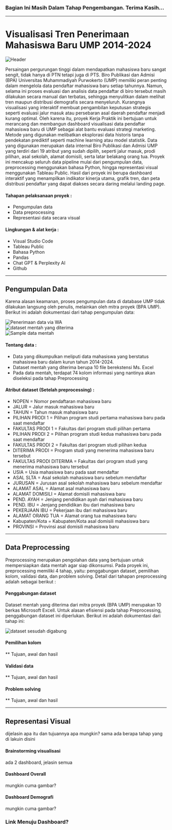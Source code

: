 ### Bagian Ini Masih Dalam Tahap Pengembangan. Terima Kasih...

___

# Visualisasi Tren Penerimaan Mahasiswa Baru UMP 2014-2024
![Header](assets/mahaisswabaru.jpeg) <br>

Persaingan pergurungan tinggi dalam mendapatkan mahasiswa baru sangat sengit, tidak hanya di PTN tetapi juga di PTS. Biro Publikasi dan Admisi (BPA) Universitas Muhammadiyah Purwokerto (UMP) memiliki peran penting dalam mengelola data pendaftar mahasiswa baru setiap tahunnya. Namun, selama ini proses evaluasi dan analisis data pendaftar di biro tersebut masih dilakukan secara manual dan terbatas, sehingga menyulitkan dalam melihat tren maupun distribusi demografis secara menyeluruh. Kurangnya visualisasi yang interaktif membuat pengambilan keputusan strategis seperti evaluasi jalur masuk atau persebaran asal daerah pendaftar menjadi kurang optimal. Oleh karena itu, proyek Kerja Praktik ini bertujuan untuk merancang dan membangun dashboard visualisasi data pendaftar mahasiswa baru di UMP sebagai alat bantu evaluasi strategi marketing. Metode yang digunakan melibatkan eksplorasi data historis tanpa pendekatan prediktif seperti machine learning atau model statistik. Data yang digunakan merupakan data internal Biro Publikasi dan Admisi UMP yang terdiri dari 19 atribut yang sudah dipilih, seperti jalur masuk, prodi pilihan, asal sekolah, alamat domisili, serta latar belakang orang tua. Proyek ini mencakup seluruh data pipeline mulai dari pengumpulan data, preprocessing menggunakan bahasa Python, hingga representasi visual menggunakan Tableau Public. Hasil dari proyek ini berupa dashboard interaktif yang menampilkan indikator kinerja utama, grafik tren, dan peta distribusi pendaftar yang dapat diakses secara daring melalui landing page.

#### Tahapan pelaksanaan proyek :
- Pengumpulan data
- Data preprocessing
- Representasi data secara visual
#### Lingkungan & alat kerja :
- Visual Studio Code
- Tableau Public
- Bahasa Python
- Pandas
- Chat GPT & Perplexity AI
- Github

___
## Pengumpulan Data
Karena alasan keamanan, proses pengumpulan data di database UMP tidak dilakukan langsung oleh penulis, melainkan oleh mitra proyek (BPA UMP). Berikut ini adalah dokumentasi dari tahap pengumpulan data:

![Penerimaan data via WA](assets/pengambilan%20data%20(chat%20WA).png) <br>
![dataset mentah yang diterima](assets/Pengambilan%20data%20(daftar%20data).png) <br>
![Sample data mentah](assets/Pengambilan%20data%20(contoh%20data).png)

#### Tentang data :
- Data yang dikumpulkan meliputi data mahasiswa yang berstatus mahasiswa baru dalam kurun tahun 2014-2024.
- Dataset mentah yang diterima berupa 10 file berekstensi Ms. Excel
- Pada data mentah, terdapat 74 kolom informasi yang nantinya akan diseleksi pada tahap Preprocessing

#### Atribut dataset (Setelah preprocessing) :
- NOPEN = Nomor pendaftaran mahasiswa baru
- JALUR = Jalur masuk mahasiswa baru
- TAHUN = Tahun masuk mahasiswa baru
- PILIHAN PRODI 1 = Pilihan program studi pertama mahasiswa baru pada saat mendaftar
- FAKULTAS PRODI 1 = Fakultas dari program studi pilihan pertama
- PILIHAN PRODI 2 = Pilihan program studi kedua mahasiswa baru pada saat mendaftar
- FAKULTAS PRODI 2 = Fakultas dari program studi pilihan kedua
- DITERIMA PRODI = Program studi yang menerima mahasiswa baru tersebut
- FAKULTAS PRODI DITERIMA = Fakultas dari program studi yang menerima mahasiswa baru tersebut
- USIA = Usia mahasiswa baru pada saat mendaftar
- ASAL SLTA = Asal sekolah mahasiswa baru sebelum mendaftar
- JURUSAN = Jurusan asal sekolah mahasiswa baru sebelum mendaftar
- ALAMAT ASAL = Alamat asal mahasiswa baru
- ALAMAT DOMISILI = Alamat domisili mahasiswa baru
- PEND. AYAH = Jenjang pendidikan ayah dari mahasiswa baru
- PEND. IBU = Jenjang pendidikan ibu dari mahasiswa baru
- PEKERJAAN IBU = Pekerjaan ibu dari mahasiswa baru
- ALAMAT ORANG TUA = Alamat orang tua mahasiswa baru
- Kabupaten/Kota = Kabupaten/Kota asal domisili mahasiswa baru
- PROVINSI = Provinsi asal domisili mahasiswa baru

___
## Data Preprocessing
Preprocessing merupakan pengolahan data yang bertujuan untuk mempersiapkan data mentah agar siap dikonsumsi. Pada proyek ini, preprocessing memiliki 4 tahap, yaitu: penggabungan dataset, pemilihan kolom, validasi data, dan problem solving. Detail dari tahapan preprocessing adalah sebagai berikut :

#### Penggabungan dataset
Dataset mentah yang diterima dari mitra proyek (BPA UMP) merupakan 10 berkas Microsoft Excell. Untuk alasan efisiensi pada tahap Preprocessing, penggabungan dataset ini diperlukan. Berikut ini adalah dokumentasi dari tahap ini:

![dataset sesudah digabung](assets/penggabungan%20dataset%20(ss%20file).png) <br>

#### Pemilihan kolom
** Tujuan, awal dan hasil
#### Validasi data
** Tujuan, awal dan hasil
#### Problem solving
** Tujuan, awal dan hasil

___
## Representasi Visual
dijelasin apa itu dan tujuannya apa mungkin? sama ada berapa tahap yang di lakuin disini

#### Brainstorming visualisasi
ada 2 dashboard, jelasin semua

#### Dashboard Overall
mungkin cuma gambar?
#### Dashboard Demografi
mungkin cuma gambar?

### Link Menuju Dashboard?
